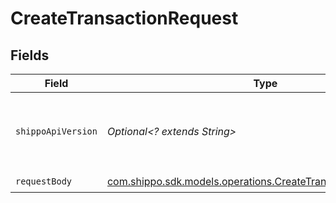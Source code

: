 # CreateTransactionRequest


## Fields

| Field                                                                                                                    | Type                                                                                                                     | Required                                                                                                                 | Description                                                                                                              | Example                                                                                                                  |
| ------------------------------------------------------------------------------------------------------------------------ | ------------------------------------------------------------------------------------------------------------------------ | ------------------------------------------------------------------------------------------------------------------------ | ------------------------------------------------------------------------------------------------------------------------ | ------------------------------------------------------------------------------------------------------------------------ |
| `shippoApiVersion`                                                                                                       | *Optional<? extends String>*                                                                                             | :heavy_minus_sign:                                                                                                       | String used to pick a non-default API version to use                                                                     | 2018-02-08                                                                                                               |
| `requestBody`                                                                                                            | [com.shippo.sdk.models.operations.CreateTransactionRequestBody](../../models/operations/CreateTransactionRequestBody.md) | :heavy_check_mark:                                                                                                       | Examples.                                                                                                                |                                                                                                                          |